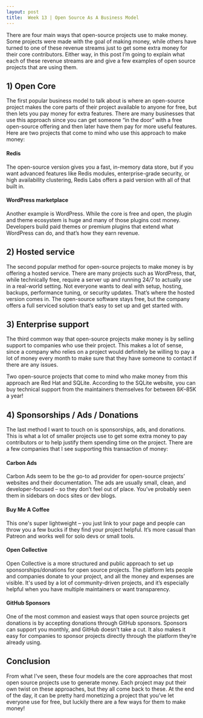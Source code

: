 ```yaml
---
layout: post
title:  Week 13 | Open Source As A Business Model
---
```


There are four main ways that open-source projects use to make money. Some projects were made with the goal of making money, while others have turned to one of these revenue streams just to get some extra money for their core contributors. Either way, in this post I’m going to explain what each of these revenue streams are and give a few examples of open source projects that are using them.

<!--more-->

## 1) Open Core

The first popular business model to talk about is where an open-source project makes the core parts of their project available to anyone for free, but then lets you pay money for extra features. There are many businesses that use this approach since you can get someone “in the door” with a free open-source offering and then later have them pay for more useful features. Here are two projects that come to mind who use this approach to make money:

#### Redis

The open-source version gives you a fast, in-memory data store, but if you want advanced features like Redis modules, enterprise-grade security, or high availability clustering, Redis Labs offers a paid version with all of that built in.

#### WordPress marketplace

Another example is WordPress. While the core is free and open, the plugin and theme ecosystem is huge and many of those plugins cost money. Developers build paid themes or premium plugins that extend what WordPress can do, and that’s how they earn revenue.

## 2) Hosted service 

The second popular method for open-source projects to make money is by offering a hosted service. There are many projects such as WordPress, that, while technically free, require a server up and running 24/7 to actually use in a real-world setting. Not everyone wants to deal with setup, hosting, backups, performance tuning, or security updates. That’s where the hosted version comes in. The open-source software stays free, but the company offers a full serviced solution that’s easy to set up and get started with.

## 3) Enterprise support

The third common way that open-source projects make money is by selling support to companies who use their project. This makes a lot of sense, since a company who relies on a project would definitely be willing to pay a lot of money every month to make sure that they have someone to contact if there are any issues.

Two open-source projects that come to mind who make money from this approach are Red Hat and SQLite. According to the SQLite website, you can buy technical support from the maintainers themselves for between $8K–$85K a year!

## 4) Sponsorships / Ads / Donations

The last method I want to touch on is sponsorships, ads, and donations. This is what a lot of smaller projects use to get some extra money to pay contributors or to help justify them spending time on the project. There are a few companies that I see supporting this transaction of money:

#### Carbon Ads

Carbon Ads seem to be the go-to ad provider for open-source projects’ websites and their documentation. The ads are usually small, clean, and developer-focused – so they don’t feel out of place. You’ve probably seen them in sidebars on docs sites or dev blogs.

#### Buy Me A Coffee

This one's super lightweight – you just link to your page and people can throw you a few bucks if they find your project helpful. It’s more casual than Patreon and works well for solo devs or small tools.

#### Open Collective

Open Collective is a more structured and public approach to set up sponsorships/donations for open source projects. The platform lets people and companies donate to your project, and all the money and expenses are visible. It's used by a lot of community-driven projects, and it’s especially helpful when you have multiple maintainers or want transparency.

#### GitHub Sponsors

One of the most common and easiest ways that open source projects get donations is by accepting donations through GitHub sponsors. Sponsors can support you monthly, and GitHub doesn’t take a cut. It also makes it easy for companies to sponsor projects directly through the platform they’re already using.

## Conclusion

From what I've seen, these four models are the core approaches that most open source projects use to generate money. Each project may put their own twist on these approaches, but they all come back to these. At the end of the day, it can be pretty hard monetizing a project that you’ve let everyone use for free, but luckily there are a few ways for them to make money!
